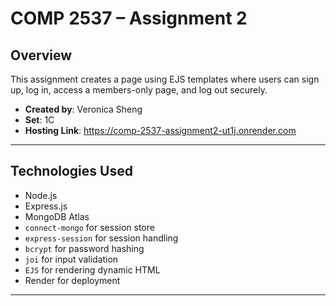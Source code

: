 # COMP 2537 – Assignment 2

## Overview

This assignment creates a page using EJS templates where users can sign up, log in, access a members-only page, and log out securely.
- **Created by**: Veronica Sheng
- **Set**: 1C 
- **Hosting Link**: https://comp-2537-assignment2-ut1j.onrender.com

---

## Technologies Used

- Node.js
- Express.js
- MongoDB Atlas
- `connect-mongo` for session store
- `express-session` for session handling
- `bcrypt` for password hashing
- `joi` for input validation
- `EJS` for rendering dynamic HTML
- Render for deployment

---
